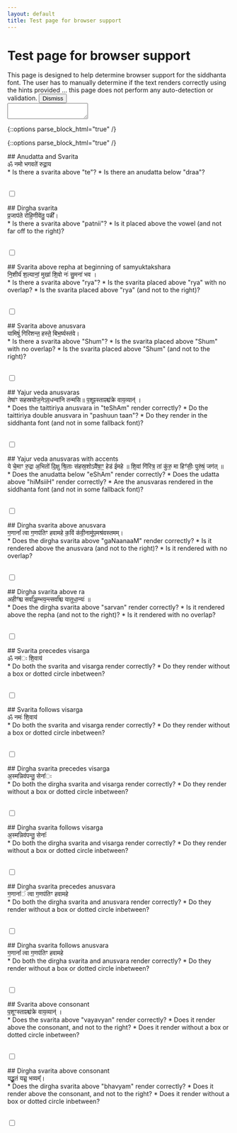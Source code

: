 ```yaml
---
layout: default
title: Test page for browser support
---
```


<h1>Test page for browser support</h1>

<div class="alert alert-info">
This page is designed to help determine browser support for the siddhanta font.
The user has to manually determine if the text renders correctly using the hints provided ...
this page does not perform any auto-detection or validation.
<button type="button" class="btn btn-secondary close" data-dismiss="alert">Dismiss</button>
</div>

<textarea rows="2" class="well form-control" id="UserAgent"></textarea>

<link href="{{ site.baseurl }}/css/vedicfonts-v10-modified.css" rel="stylesheet">
<link href="{{ site.baseurl }}/css/bootstrap-switch.min.css" rel="stylesheet">
<script src="{{ site.baseurl }}/js/bootstrap-switch.min.js"></script>

{::options parse_block_html="true" /}
<div class="browser-test">

{::options parse_block_html="true" /}
<div class="well">
## Anudatta and Svarita
  <div lang="sa">
  ॐ नमो भगवते॑ रुद्रा॒य
  </div>
* Is there a svarita above "te"?
* Is there an anudatta below "draa"?

<br/><input type="checkbox" class="browser-test-checkbox"/>
</div>

<div class="well">
## Dirgha svarita

  <div lang="sa">
  प्र॒जाप॑ते रोहि॒णीवे॑तु॒ पत्नी᳚।
  </div>
* Is there a svarita above "patnii"?
* Is it placed above the vowel (and not far off to the right)?

<br/><input type="checkbox" class="browser-test-checkbox"/>
</div>

<div class="well">
## Svarita above repha at beginning of samyuktakshara

  <div lang="sa">
  नि॒शीर्य॑ श॒ल्यानां॒ मुखा॑ शि॒वो नः॑ सु॒मना॑ भव ।
  </div>
* Is there a svarita above "rya"?
* Is the svarita placed above "rya" with no overlap?
* Is the svarita placed above "rya" (and not to the right)?

<br/><input type="checkbox" class="browser-test-checkbox"/>
</div>

<div class="well">
## Svarita above anusvara

  <div lang="sa">
  यामिषुं॑ गिरिशन्त॒ हस्ते॒ बिभ॒र्ष्यस्त॑वे।
  </div>
* Is there a svarita above "Shum"?
* Is the svarita placed above "Shum" with no overlap?
* Is the svarita placed above "Shum" (and not to the right)?

<br/><input type="checkbox" class="browser-test-checkbox"/>
</div>

<div class="well">
## Yajur veda anusvaras

  <div lang="sa">
  तेषा॑ꣳ सहस्रयोज॒नेऽव॒धन्वा॑नि तन्मसि॥  
  प॒शूꣴस्ताꣴश्च॑क्रे वाय॒व्यान्॑ ।
  </div>
* Does the taittiriya anusvara in "teShAm" render correctly?
* Do the taittiriya double anusvara in "pashuun taan"?
* Do they render in the siddhanta font (and not in some fallback font)?

<br/><input type="checkbox" class="browser-test-checkbox"/>
</div>

<div class="well">
## Yajur veda anusvaras with accents

  <div lang="sa">
  ये चे॒माꣳ रु॒द्रा अ॒भितो॑ दि॒क्षु श्रि॒ताः स॑हस्र॒शोऽवै॑षा॒ꣳ॒ हेड॑ ईमहे ॥  
  शि॒वां गि॑रित्र॒ तां कु॑रु॒ मा हिꣳ॑सीः॒ पुरु॑षं॒ जग॑त् ॥
  </div>
* Does the anudatta below "eShAm" render correctly?
* Does the udatta above "hiMsiiH" render correctly?
* Are the anusvaras rendered in the siddhanta font (and not in some fallback font)?

<br/><input type="checkbox" class="browser-test-checkbox"/>
</div>

<div class="well">
## Dirgha svarita above anusvara

  <div lang="sa">
  ग॒णानां᳚ त्वा ग॒णप॑तिꣳ हवामहे क॒विं क॑वी॒नामु॑प॒मश्र॑वस्तमम्।
  </div>
* Does the dirgha svarita above "gaNaanaaM" render correctly?
* Is it rendered above the anusvara (and not to the right)?
* Is it rendered with no overlap?

<br/><input type="checkbox" class="browser-test-checkbox"/>
</div>

<div class="well">
## Dirgha svarita above ra

  <div lang="sa">
  अहीꣳ॑श्च सर्वा᳚ञ्ज॒म्भय॒न्त्सर्वा᳚श्च यातुधा॒न्यः॑ ॥
  </div>
  * Does the dirgha svarita above "sarvan" render correctly?
  * Is it rendered above the repha (and not to the right)?
  * Is it rendered with no overlap?

  <br/><input type="checkbox" class="browser-test-checkbox"/>
</div>

<div class="well">
## Svarita precedes visarga

  <div lang="sa">
  ॐ नम॑ः शि॒वाय॑
  </div>
* Do both the svarita and visarga render correctly?
* Do they render without a box or dotted circle inbetween?

<br/><input type="checkbox" class="browser-test-checkbox"/>
</div>


<div class="well">
## Svarita follows visarga

  <div lang="sa">
  ॐ नमः॑ शि॒वाय॑
  </div>
  * Do both the svarita and visarga render correctly?
  * Do they render without a box or dotted circle inbetween?

  <br/><input type="checkbox" class="browser-test-checkbox"/>
</div>

<div class="well">
## Dirgha svarita precedes visarga

  <div lang="sa">
  अ॒स्मन्निव॑पन्तु॒ सेना᳚ः
  </div>
  * Do both the dirgha svarita and visarga render correctly?
  * Do they render without a box or dotted circle inbetween?

  <br/><input type="checkbox" class="browser-test-checkbox"/>
</div>

<div class="well">
## Dirgha svarita follows visarga

  <div lang="sa">
  अ॒स्मन्निव॑पन्तु॒ सेनाः᳚
  </div>
  * Do both the dirgha svarita and visarga render correctly?
  * Do they render without a box or dotted circle inbetween?

  <br/><input type="checkbox" class="browser-test-checkbox"/>
</div>

<div class="well">
## Dirgha svarita precedes anusvara

  <div lang="sa">
  ग॒णाना᳚ं त्वा ग॒णप॑तिꣳ हवामहे
  </div>
  * Do both the dirgha svarita and anusvara render correctly?
  * Do they render without a box or dotted circle inbetween?

  <br/><input type="checkbox" class="browser-test-checkbox"/>
</div>

<div class="well">
## Dirgha svarita follows anusvara

  <div lang="sa">
  ग॒णानां᳚ त्वा ग॒णप॑तिꣳ हवामहे
  </div>
  * Do both the dirgha svarita and anusvara render correctly?
  * Do they render without a box or dotted circle inbetween?

  <br/><input type="checkbox" class="browser-test-checkbox"/>
</div>

<div class="well">
## Svarita above consonant

  <div lang="sa">
  प॒शूꣳस्ताꣴश्च॑क्रे वाय॒व्यान्॑ ।
  </div>
* Does the svarita above "vayavyan" render correctly?
* Does it render above the consonant, and not to the right?
* Does it render without a box or dotted circle inbetween?

<br/><input type="checkbox" class="browser-test-checkbox"/>
</div>

<div class="well">
## Dirgha svarita above consonant

  <div lang="sa">
  यद्भू॒तं यच्च॒ भव्यम्᳚।
  </div>
  * Does the dirgha svarita above "bhavyam" render correctly?
  * Does it render above the consonant, and not to the right?
  * Does it render without a box or dotted circle inbetween?

  <br/><input type="checkbox" class="browser-test-checkbox"/>
</div>


<script type="text/javascript">
    $( document ).ready(function() {
      $.fn.bootstrapSwitch.defaults.size = 'small';
      $.fn.bootstrapSwitch.defaults.onText = 'Pass';
      $.fn.bootstrapSwitch.defaults.offText = 'Fail';
      $.fn.bootstrapSwitch.defaults.indeterminate = 'true';
      $.fn.bootstrapSwitch.defaults.onColor = 'success';
      $.fn.bootstrapSwitch.defaults.offColor = 'danger';
      $(".browser-test-checkbox").bootstrapSwitch();
      $('#UserAgent').val("UserAgent: ".concat(navigator.userAgent));
    });

</script>
